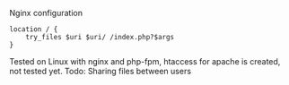 Nginx configuration
```
location / {
    try_files $uri $uri/ /index.php?$args
}
```

Tested on Linux with nginx and php-fpm, htaccess for apache is created, not tested yet.
Todo:
Sharing files between users
